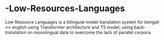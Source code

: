 # -Low-Resources-Languages
Low Resource Languages is a bilinguial model translation system for bengali &lt;-> english using Transformer architecture and T5 model, using back-translation on monolingual data to overcome the lack of parallel corpora.
